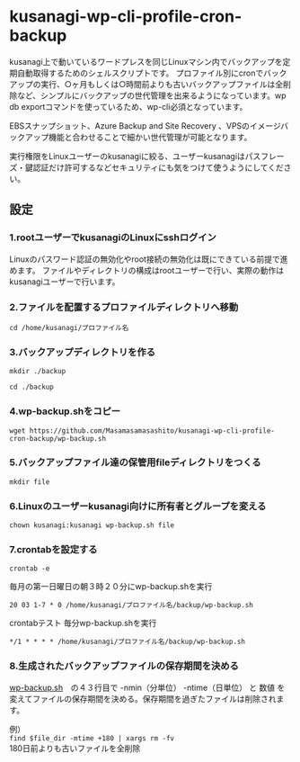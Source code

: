 # kusanagi-wp-cli-profile-cron-backup

kusanagi上で動いているワードプレスを同じLinuxマシン内でバックアップを定期自動取得するためのシェルスクリプトです。
プロファイル別にcronでバックアップの実行、○ヶ月もしくは○時間前よりも古いバックアップファイルは全削除など、シンプルにバックアップの世代管理を出来るようになっています。wp db exportコマンドを使っているため、wp-cli必須となっています。

EBSスナップショット、Azure Backup and Site Recovery 、VPSのイメージバックアップ機能と合わせることで細かい世代管理が可能となります。

実行権限をLinuxユーザーのkusanagiに絞る、ユーザーkusanagiはパスフレーズ・鍵認証だけ許可するなどセキュリティにも気をつけて使うようにしてください。

## 設定

### 1.rootユーザーでkusanagiのLinuxにsshログイン
Linuxのパスワード認証の無効化やroot接続の無効化は既にできている前提で進めます。
ファイルやディレクトリの構成はrootユーザーで行い、実際の動作はkusanagiユーザーで行います。

### 2.ファイルを配置するプロファイルディレクトリへ移動

`cd /home/kusanagi/プロファイル名`

### 3.バックアップディレクトリを作る

`mkdir ./backup`

`cd ./backup`

### 4.wp-backup.shをコピー

`wget https://github.com/Masamasamasashito/kusanagi-wp-cli-profile-cron-backup/wp-backup.sh`

### 5.バックアップファイル達の保管用fileディレクトリをつくる

`mkdir file`

### 6.Linuxのユーザーkusanagi向けに所有者とグループを変える

`chown kusanagi:kusanagi wp-backup.sh file`

### 7.crontabを設定する

`crontab -e`

毎月の第一日曜日の朝３時２０分にwp-backup.shを実行

`20 03 1-7 * 0 /home/kusanagi/プロファイル名/backup/wp-backup.sh`

crontabテスト 毎分wp-backup.shを実行

`*/1 * * * * /home/kusanagi/プロファイル名/backup/wp-backup.sh`

### 8.生成されたバックアップファイルの保存期間を決める

[wp-backup.sh](https://github.com/Masamasamasashito/kusanagi-wp-cli-profile-cron-backup/blob/master/wp-backup.sh)　の４３行目で -nmin（分単位） -ntime（日単位） と 数値 を変えてファイルの保存期間を決める。保存期間を過ぎたファイルは削除されます。

例）  
`find $file_dir -mtime +180 | xargs rm -fv`  
180日前よりも古いファイルを全削除
